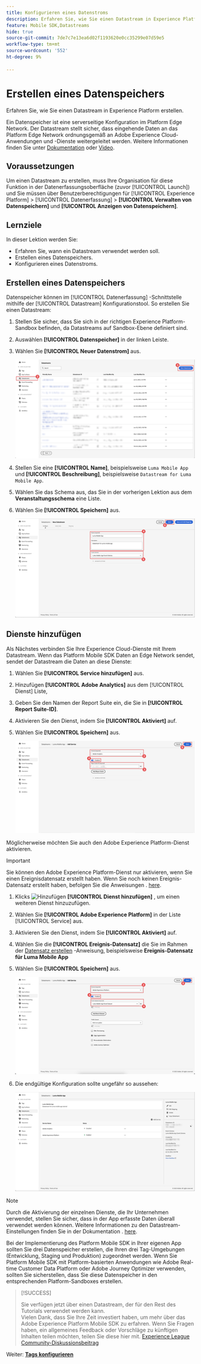 ```yaml
---
title: Konfigurieren eines Datenstroms
description: Erfahren Sie, wie Sie einen Datastream in Experience Platform erstellen.
feature: Mobile SDK,Datastreams
hide: true
source-git-commit: 7de7c7e13ea6d02f1193620e0cc35299e07d59e5
workflow-type: tm+mt
source-wordcount: '552'
ht-degree: 9%

---
```



# Erstellen eines Datenspeichers

Erfahren Sie, wie Sie einen Datastream in Experience Platform erstellen.

Ein Datenspeicher ist eine serverseitige Konfiguration im Platform Edge Network. Der Datastream stellt sicher, dass eingehende Daten an das Platform Edge Network ordnungsgemäß an Adobe Experience Cloud-Anwendungen und -Dienste weitergeleitet werden. Weitere Informationen finden Sie unter [Dokumentation](https://experienceleague.adobe.com/docs/experience-platform/edge/fundamentals/datastreams.html?lang=de) oder [Video](https://experienceleague.adobe.com/docs/platform-learn/data-collection/edge-network/configure-datastreams.html?lang=de).

## Voraussetzungen

Um einen Datastream zu erstellen, muss Ihre Organisation für diese Funktion in der Datenerfassungsoberfläche (zuvor [!UICONTROL Launch]) und Sie müssen über Benutzerberechtigungen für [!UICONTROL Experience Platform] > [!UICONTROL Datenerfassung] > **[!UICONTROL Verwalten von Datenspeichern]** und **[!UICONTROL Anzeigen von Datenspeichern]**.

## Lernziele

In dieser Lektion werden Sie:

* Erfahren Sie, wann ein Datastream verwendet werden soll.
* Erstellen eines Datenspeichers.
* Konfigurieren eines Datenstroms.

## Erstellen eines Datenspeichers

Datenspeicher können im [!UICONTROL Datenerfassung] -Schnittstelle mithilfe der [!UICONTROL Datastream] Konfigurationstool. So erstellen Sie einen Datastream:

1. Stellen Sie sicher, dass Sie sich in der richtigen Experience Platform-Sandbox befinden, da Datastreams auf Sandbox-Ebene definiert sind.
1. Auswählen **[!UICONTROL Datenspeicher]** in der linken Leiste.
1. Wählen Sie **[!UICONTROL Neuer Datenstrom]** aus.

   ![datastreams home](assets/datastream-new.png)

1. Stellen Sie eine **[!UICONTROL Name]**, beispielsweise `Luma Mobile App` und **[!UICONTROL Beschreibung]**, beispielsweise `Datastream for Luma Mobile App`.
1. Wählen Sie das Schema aus, das Sie in der vorherigen Lektion aus dem **Veranstaltungsschema** eine Liste.
1. Wählen Sie **[!UICONTROL Speichern]** aus.

   ![neue Datenspeicher](assets/datastream-name.png)


## Dienste hinzufügen

Als Nächstes verbinden Sie Ihre Experience Cloud-Dienste mit Ihrem Datastream. Wenn das Platform Mobile SDK Daten an Edge Network sendet, sendet der Datastream die Daten an diese Dienste:

1. Wählen Sie **[!UICONTROL Service hinzufügen]** aus.

1. Hinzufügen **[!UICONTROL Adobe Analytics]** aus dem [!UICONTROL Dienst] Liste,

1. Geben Sie den Namen der Report Suite ein, die Sie in **[!UICONTROL Report Suite-ID]**.

1. Aktivieren Sie den Dienst, indem Sie **[!UICONTROL Aktiviert]** auf.

1. Wählen Sie **[!UICONTROL Speichern]** aus.

   ![Hinzufügen von Adobe Analytics als Datastream-Dienst](assets/datastream-service-aa.png)

Möglicherweise möchten Sie auch den Adobe Experience Platform-Dienst aktivieren.

>[!IMPORTANT]
>
>Sie können den Adobe Experience Platform-Dienst nur aktivieren, wenn Sie einen Ereignisdatensatz erstellt haben. Wenn Sie noch keinen Ereignis-Datensatz erstellt haben, befolgen Sie die Anweisungen . [here](platform.md).

1. Klicks ![Hinzufügen](https://spectrum.adobe.com/static/icons/workflow_18/Smock_AddCircle_18_N.svg) **[!UICONTROL Dienst hinzufügen]** , um einen weiteren Dienst hinzuzufügen.

1. Wählen Sie **[!UICONTROL Adobe Experience Platform]** in der Liste [!UICONTROL Service] aus.

1. Aktivieren Sie den Dienst, indem Sie **[!UICONTROL Aktiviert]** auf.

1. Wählen Sie die **[!UICONTROL Ereignis-Datensatz]** die Sie im Rahmen der [Datensatz erstellen](platform.md#create-a-dataset) -Anweisung, beispielsweise **Ereignis-Datensatz für Luma Mobile App**

1. Wählen Sie **[!UICONTROL Speichern]** aus.

   ![Hinzufügen von Adobe Experience Platform als Datastraam-Dienst](assets/datastream-service-aep.png)
1. Die endgültige Konfiguration sollte ungefähr so aussehen:

   ![Datenspeichereinstellungen](assets/datastream-settings.png)


>[!NOTE]
>
>Durch die Aktivierung der einzelnen Dienste, die Ihr Unternehmen verwendet, stellen Sie sicher, dass in der App erfasste Daten überall verwendet werden können. Weitere Informationen zu den Datastream-Einstellungen finden Sie in der Dokumentation . [here](https://experienceleague.adobe.com/docs/experience-platform/edge/fundamentals/datastreams.html#adobe-experience-platform-settings).

Bei der Implementierung des Platform Mobile SDK in Ihrer eigenen App sollten Sie drei Datenspeicher erstellen, die Ihren drei Tag-Umgebungen (Entwicklung, Staging und Produktion) zugeordnet werden. Wenn Sie Platform Mobile SDK mit Platform-basierten Anwendungen wie Adobe Real-time Customer Data Platform oder Adobe Journey Optimizer verwenden, sollten Sie sicherstellen, dass Sie diese Datenspeicher in den entsprechenden Platform-Sandboxes erstellen.

>[!SUCCESS]
>
>Sie verfügen jetzt über einen Datastream, der für den Rest des Tutorials verwendet werden kann.<br/>Vielen Dank, dass Sie Ihre Zeit investiert haben, um mehr über das Adobe Experience Platform Mobile SDK zu erfahren. Wenn Sie Fragen haben, ein allgemeines Feedback oder Vorschläge zu künftigen Inhalten teilen möchten, teilen Sie diese hier mit. [Experience League Community-Diskussionsbeitrag](https://experienceleaguecommunities.adobe.com/t5/adobe-experience-platform-launch/tutorial-discussion-implement-adobe-experience-cloud-in-mobile/td-p/443796)

Weiter: **[Tags konfigurieren](configure-tags.md)**
